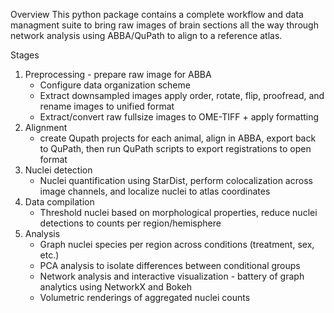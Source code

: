 Overview
This python package contains a complete workflow and data managment suite to bring raw images of brain sections all the way through network analysis using ABBA/QuPath to align to a reference atlas.

Stages
1. Preprocessing - prepare raw image for ABBA
    - Configure data organization scheme
    - Extract downsampled images apply order, rotate, flip, proofread, and rename images to unified format
    - Extract/convert raw fullsize images to OME-TIFF + apply formatting
3. Alignment
    - create Qupath projects for each animal, align in ABBA, export back to QuPath, then run QuPath scripts to export registrations to open format
7. Nuclei detection
    - Nuclei quantification using StarDist, perform colocalization across image channels, and localize nuclei to atlas coordinates 
9. Data compilation
    - Threshold nuclei based on morphological properties, reduce nuclei detections to counts per region/hemisphere
11. Analysis
    - Graph nuclei species per region across conditions (treatment, sex, etc.)
    - PCA analysis to isolate differences between conditional groups
    - Network analysis and interactive visualization - battery of graph analytics using NetworkX and Bokeh
    - Volumetric renderings of aggregated nuclei counts